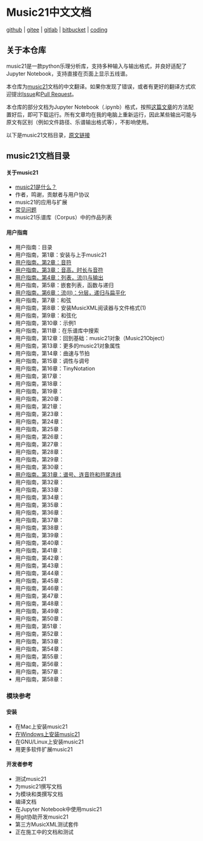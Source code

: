 # Music21中文文档
[github](https://github.com/oxygen-dioxide/music21-zh-docs) | 
[gitee](https://gitee.com/oxygendioxide/music21-zh-docs) | 
[gitlab](https://gitlab.com/oxygen-dioxide/music21-zh-docs) | 
[bitbucket](https://bitbucket.org/oxygendioxide/music21-zh-docs/src/main/) | 
[coding](https://oxygen-dioxide.coding.net/public/1/music21-zh-docs/git/files)

## 关于本仓库
music21是一款python乐理分析库，支持多种输入与输出格式，并良好适配了Jupyter Notebook，支持直接在页面上显示五线谱。

本仓库为[music21](https://pypi.org/project/music21/)文档的中文翻译。如果你发现了错误，或者有更好的翻译方式欢迎提出[Issue](https://github.com/oxygen-dioxide/music21-zh-docs/issues)和[Pull Request](https://github.com/oxygen-dioxide/music21-zh-docs/pulls)。

本仓库的部分文档为Jupyter Notebook（.ipynb）格式，按照[这篇文章](https://gitee.com/oxygendioxide/pyvogen-docs/blob/main/%E5%AE%89%E8%A3%85%E4%B8%8E%E9%85%8D%E7%BD%AE.md#jupyter-notebook%E7%9A%84%E5%AE%89%E8%A3%85%E4%B8%8E%E9%85%8D%E7%BD%AE)的方法配置好后，即可下载运行。所有文章均在我的电脑上重新运行，因此某些输出可能与原文有区别（例如文件路径、乐谱输出格式等），不影响使用。

以下是music21文档目录，[原文链接](https://web.mit.edu/music21/doc/index.html#)

## music21文档目录

#### 关于music21
- [music21是什么？](about/music21是什么.ipynb)
- 作者，鸣谢，贡献者与用户协议
- music21的应用与扩展
- [常见问题](about/faq.md)
- music21乐谱库（Corpus）中的作品列表
#### 用户指南
- 用户指南：目录
- 用户指南，第1章：安装与上手music21
- [用户指南，第2章：音符](userguide/2.ipynb)
- [用户指南，第3章：音高，时长与音符](userguide/3.ipynb)
- [用户指南，第4章：列表，流(I)与输出](userguide/4.ipynb)
- 用户指南，第5章：嵌套列表，函数与递归
- [用户指南，第6章：流(II)：分层，递归与扁平化](userguide/6.ipynb)
- 用户指南，第7章：和弦
- 用户指南，第8章：安装MusicXML阅读器与文件格式(1)
- 用户指南，第9章：和弦化
- 用户指南，第10章：示例1
- 用户指南，第11章：在乐谱库中搜索
- 用户指南，第12章：回到基础：music21对象（Music21Object）
- 用户指南，第13章：更多的music21对象属性
- 用户指南，第14章：曲速与节拍
- 用户指南，第15章：调性与调号
- 用户指南，第16章：TinyNotation
- 用户指南，第17章：
- 用户指南，第18章：
- 用户指南，第19章：
- 用户指南，第20章：
- 用户指南，第21章：
- 用户指南，第23章：
- 用户指南，第24章：
- 用户指南，第25章：
- 用户指南，第26章：
- 用户指南，第27章：
- 用户指南，第28章：
- 用户指南，第29章：
- 用户指南，第30章：
- [用户指南，第31章：谱号、连音符和符尾连线](userguide/31.ipynb)
- 用户指南，第32章：
- 用户指南，第33章：
- 用户指南，第34章：
- 用户指南，第35章：
- 用户指南，第36章：
- 用户指南，第37章：
- 用户指南，第38章：
- 用户指南，第39章：
- 用户指南，第40章：
- 用户指南，第41章：
- 用户指南，第42章：
- 用户指南，第43章：
- 用户指南，第44章：
- 用户指南，第45章：
- 用户指南，第46章：
- 用户指南，第47章：
- 用户指南，第48章：
- 用户指南，第49章：
- 用户指南，第50章：
- 用户指南，第51章：
- 用户指南，第52章：
- 用户指南，第53章：
- 用户指南，第54章：
- 用户指南，第55章：
- 用户指南，第56章：
- 用户指南，第57章：
- 用户指南，第58章：

### 模块参考
#### 安装
- 在Mac上安装music21
- [在Windows上安装music21](installing/windows.md)
- 在GNU/Linux上安装music21
- 用更多软件扩展music21

#### 开发者参考
- 测试music21
- 为music21撰写文档
- 为模块和类撰写文档
- 编译文档
- 在Jupyter Notebook中使用music21
- 用git协助开发music21
- 第三方MusicXML测试套件
- 正在施工中的文档和测试